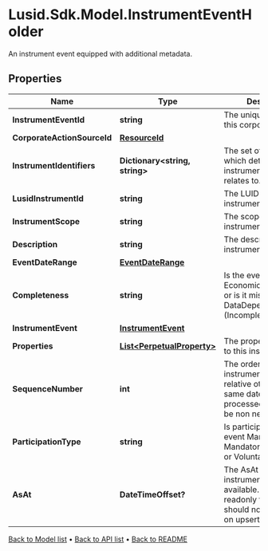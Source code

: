 # Lusid.Sdk.Model.InstrumentEventHolder
An instrument event equipped with additional metadata.

## Properties

Name | Type | Description | Notes
------------ | ------------- | ------------- | -------------
**InstrumentEventId** | **string** | The unique identifier of this corporate action. | 
**CorporateActionSourceId** | [**ResourceId**](ResourceId.md) |  | [optional] 
**InstrumentIdentifiers** | **Dictionary&lt;string, string&gt;** | The set of identifiers which determine the instrument this event relates to. | 
**LusidInstrumentId** | **string** | The LUID for the instrument. | 
**InstrumentScope** | **string** | The scope of the instrument. | 
**Description** | **string** | The description of the instrument event. | 
**EventDateRange** | [**EventDateRange**](EventDateRange.md) |  | 
**Completeness** | **string** | Is the event Economically Complete, or is it missing some DataDependent fields (Incomplete). | [optional] [readonly] 
**InstrumentEvent** | [**InstrumentEvent**](InstrumentEvent.md) |  | 
**Properties** | [**List&lt;PerpetualProperty&gt;**](PerpetualProperty.md) | The properties attached to this instrument event. | [optional] 
**SequenceNumber** | **int** | The order of the instrument event relative others on the same date (0 being processed first). Must be non negative. | [optional] 
**ParticipationType** | **string** | Is participation in this event Mandatory, MandatoryWithChoices, or Voluntary. | [optional] [default to "Mandatory"]
**AsAt** | **DateTimeOffset?** | The AsAt time of the instrument event, if available. This is a readonly field and should not be provided on upsert. | [optional] [readonly] 

[Back to Model list](../README.md#documentation-for-models) &#8226; [Back to API list](../README.md#documentation-for-api-endpoints) &#8226; [Back to README](../README.md)

